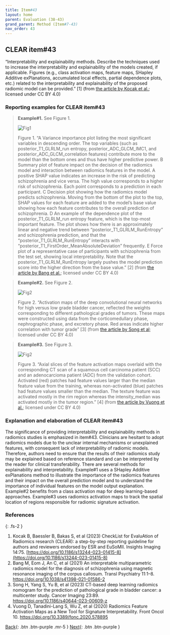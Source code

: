 ```yaml
---
title: Item#43
layout: home
parent: Evaluation (38-43)
grand_parent: Method (Item#7-43)
nav_order: 43
---
```


## CLEAR item#43


“Interpretability and explainability methods. Describe the techniques used to increase the interpretability and explainability of the models created, if applicable. Figures (e.g., class activation maps, feature maps, SHapley Additive exPlanations, accumulated local effects, partial dependence plots, etc.) related to the interpretability and explainability of the proposed radiomic model can be provided.” [1] (from [the article by Kocak et al.](https://insightsimaging.springeropen.com/articles/10.1186/s13244-023-01415-8); licensed under CC BY 4.0)


### Reporting examples for CLEAR item#43

> **Example#1.** See Figure 1.
>
> ![Fig1](/CLEAR-E3/figs/Item43_Figure1.png)
>
> Figure 1. “A Variance importance plot listing the most significant variables in descending order. The top variables (such as posterior_T1_GLRLM_run entropy, posterior_ADC_GLCM_IMC1, and posterior_ADC_GLCM_correlation features) contribute more to the model than the bottom ones and thus have higher predictive power. B Summary plot of feature impact on the decision of the radiomics model and interaction between radiomics features in the model. A positive SHAP value indicates an increase in the risk of predicting schizophrenia and vice versa. The high value corresponds to a higher risk of schizophrenia. Each point corresponds to a prediction in each participant. C Decision plot showing how the radiomics model predicts schizophrenia. Moving from the bottom of the plot to the top, SHAP values for each feature are added to the model’s base value showing how each feature contributes to the overall prediction of schizophrenia. D An example of the dependence plot of the posterior_T1_GLRLM_run entropy feature, which is the top-most important feature. The plot shows how there is an approximately linear and negative trend between “posterior_T1_GLRLM_RunEntropy” and schizophrenia prediction, and that the “posterior_T1_GLRLM_RunEntropy” interacts with  “posterior_T1_FirstOrder_MeanAbsoluteDeviation” frequently. E Force plot of a representative case of participants with schizophrenia from the test set, showing local interpretability. Note that the posterior_T1_GLRLM_RunEntropy largely pushes the model prediction score into the higher direction from the base value.” [2] (from [the article by Bang et al.](https://doi.org/10.1038/s41398-021-01586-2); licensed under CC BY 4.0)

> **Example#2.** See Figure 2.
>
> ![Fig2](/CLEAR-E3/figs/Item43_Figure2.png)
>
> Figure 2. “Activation maps of the deep convolutional neural networks for high versus low grade bladder cancer, reflected the weights corresponding to different pathological grades of tumors. These maps were constructed using data from the corticomedullary phase, nephrographic phase, and excretory phase. Red areas indicate higher correlation with tumor grade” [3] (from [the article by Song et al](https://doi.org/10.1186/s40644-023-00609-z); licensed under CC BY 4.0)

> **Example#3.** See Figure 3.
>
> ![Fig2](/CLEAR-E3/figs/Item43_Figure3.png)
>
> Figure 3. “Axial slices of the feature activation maps overlaid with the corresponding CT scan of a squamous cell carcinoma patient (SCC) and an adenocarcioma patient (ADC) from the validation cohort. Activated (red) patches had feature values larger than the median feature value from the training, whereas non-activated (blue) patches had feature values smaller than the median. The texture feature was activated mostly in the rim region whereas the intensity_median was activated mostly in the tumor region.” [4] (from [the article by Vuong et al.](https://doi.org/10.3389/fonc.2020.578895); licensed under CC BY 4.0)

### Explanation and elaboration of CLEAR item#43

The significance of providing interpretability and explainability methods in radiomics studies is emphasized in item#43. Clinicians are hesitant to adopt radiomics models due to the unclear internal mechanisms or unexplained features, with consequent lack of interpretability of radiomic models. Therefore, authors need to ensure that the results of their radiomics study may be explained based on reference standard  and can be interpreted by the reader for clinical transferability. There are several methods for explainability and interpretability. Example#1 uses a SHapley Additive exPlanations method to illustrate the importance of the radiomics features and their impact on the overall prediction model and to understand the importance of individual features on the model output explanation.  Example#2 benefits from a class activation map for deep learning-based approaches. Example#3 uses radiomics activation maps to track the spatial location of regions responsible for radiomic signature activation.

### References

{: .fs-2 }

1. 	Kocak B, Baessler B, Bakas S, et al (2023) CheckList for EvaluAtion of Radiomics research (CLEAR): a step-by-step reporting guideline for authors and reviewers endorsed by ESR and EuSoMII. Insights Imaging 14:75. [https://doi.org/10.1186/s13244-023-01415-8](https://doi.org/10.1186/s13244-023-01415-8)
2.  Bang M, Eom J, An C, et al (2021) An interpretable multiparametric radiomics model for the diagnosis of schizophrenia using magnetic resonance imaging of the corpus callosum. Transl Psychiatry 11:1–8. https://doi.org/10.1038/s41398-021-01586-2
3.  Song H, Yang S, Yu B, et al (2023) CT-based deep learning radiomics nomogram for the prediction of pathological grade in bladder cancer: a multicenter study. Cancer Imaging 23:89. https://doi.org/10.1186/s40644-023-00609-z
4.  Vuong D, Tanadini-Lang S, Wu Z, et al (2020) Radiomics Feature Activation Maps as a New Tool for Signature Interpretability. Front Oncol 10. https://doi.org/10.3389/fonc.2020.578895



[Back](https://radiomic.github.io/CLEAR-E3/docs/Method%20(Item%207-43)/Evaluation%20(38-43)/Item42.html){: .btn .btn-purple .mr-5 }
[Next](https://radiomic.github.io/CLEAR-E3/docs/Results%20(Item%2044-48)/Item44.html){: .btn .btn-purple   }
